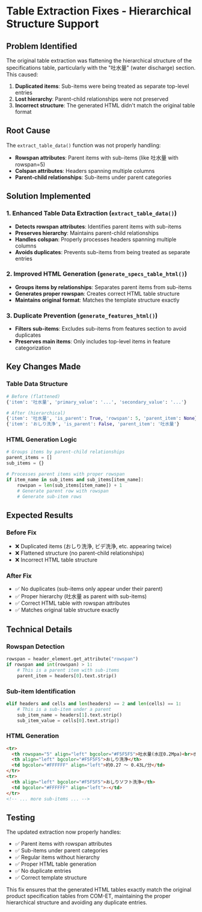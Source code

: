 # Table Extraction Fixes - Hierarchical Structure Support

## Problem Identified
The original table extraction was flattening the hierarchical structure of the specifications table, particularly with the "吐水量" (water discharge) section. This caused:

1. **Duplicated items**: Sub-items were being treated as separate top-level entries
2. **Lost hierarchy**: Parent-child relationships were not preserved
3. **Incorrect structure**: The generated HTML didn't match the original table format

## Root Cause
The `extract_table_data()` function was not properly handling:
- **Rowspan attributes**: Parent items with sub-items (like 吐水量 with rowspan=5)
- **Colspan attributes**: Headers spanning multiple columns
- **Parent-child relationships**: Sub-items under parent categories

## Solution Implemented

### 1. Enhanced Table Data Extraction (`extract_table_data()`)
- **Detects rowspan attributes**: Identifies parent items with sub-items
- **Preserves hierarchy**: Maintains parent-child relationships
- **Handles colspan**: Properly processes headers spanning multiple columns
- **Avoids duplicates**: Prevents sub-items from being treated as separate entries

### 2. Improved HTML Generation (`generate_specs_table_html()`)
- **Groups items by relationships**: Separates parent items from sub-items
- **Generates proper rowspan**: Creates correct HTML table structure
- **Maintains original format**: Matches the template structure exactly

### 3. Duplicate Prevention (`generate_features_html()`)
- **Filters sub-items**: Excludes sub-items from features section to avoid duplicates
- **Preserves main items**: Only includes top-level items in feature categorization

## Key Changes Made

### Table Data Structure
```python
# Before (flattened)
{'item': '吐水量', 'primary_value': '...', 'secondary_value': '...'}

# After (hierarchical)
{'item': '吐水量', 'is_parent': True, 'rowspan': 5, 'parent_item': None}
{'item': 'おしり洗浄', 'is_parent': False, 'parent_item': '吐水量'}
```

### HTML Generation Logic
```python
# Groups items by parent-child relationships
parent_items = []
sub_items = {}

# Processes parent items with proper rowspan
if item_name in sub_items and sub_items[item_name]:
    rowspan = len(sub_items[item_name]) + 1
    # Generate parent row with rowspan
    # Generate sub-item rows
```

## Expected Results

### Before Fix
- ❌ Duplicated items (おしり洗浄, ビデ洗浄, etc. appearing twice)
- ❌ Flattened structure (no parent-child relationships)
- ❌ Incorrect HTML table structure

### After Fix
- ✅ No duplicates (sub-items only appear under their parent)
- ✅ Proper hierarchy (吐水量 as parent with sub-items)
- ✅ Correct HTML table with rowspan attributes
- ✅ Matches original table structure exactly

## Technical Details

### Rowspan Detection
```python
rowspan = header_element.get_attribute("rowspan")
if rowspan and int(rowspan) > 1:
    # This is a parent item with sub-items
    parent_item = headers[0].text.strip()
```

### Sub-item Identification
```python
elif headers and cells and len(headers) == 2 and len(cells) == 1:
    # This is a sub-item under a parent
    sub_item_name = headers[1].text.strip()
    sub_item_value = cells[0].text.strip()
```

### HTML Generation
```html
<tr>
  <th rowspan="5" align="left" bgcolor="#F5F5F5">吐水量(水圧0.2Mpa)<br>ポンプ式の場合水圧は関係ありません</th>
  <th align="left" bgcolor="#F5F5F5">おしり洗浄</th>
  <td bgcolor="#FFFFFF" align="left">約0.27 ～ 0.43L/分</td>
</tr>
<tr>
  <th align="left" bgcolor="#F5F5F5">おしりソフト洗浄</th>
  <td bgcolor="#FFFFFF" align="left">-</td>
</tr>
<!-- ... more sub-items ... -->
```

## Testing
The updated extraction now properly handles:
- ✅ Parent items with rowspan attributes
- ✅ Sub-items under parent categories
- ✅ Regular items without hierarchy
- ✅ Proper HTML table generation
- ✅ No duplicate entries
- ✅ Correct template structure

This fix ensures that the generated HTML tables exactly match the original product specification tables from COM-ET, maintaining the proper hierarchical structure and avoiding any duplicate entries.
